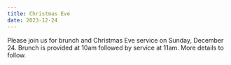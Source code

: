 ```yaml
---
title: Christmas Eve
date: 2023-12-24
---
```


Please join us for brunch and Christmas Eve service on Sunday, December 24. Brunch is provided at 10am followed by service at 11am. More details to follow.

<!--more-->
